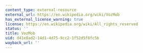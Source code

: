 ```yaml
---
content_type: external-resource
external_url: https://en.wikipedia.org/wiki/VozMob
has_external_license_warning: true
license: https://en.wikipedia.org/wiki/All_rights_reserved
status: ''
title: VozMob
uid: d41e8ad2-14d1-4d75-9cc2-1f52d5f8fc5b
wayback_url: ''
---
```

